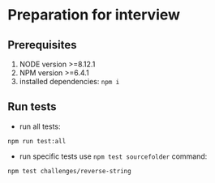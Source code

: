 # Preparation for interview

## Prerequisites
1. NODE version >=8.12.1
2. NPM version >=6.4.1
3. installed dependencies: `npm i`

## Run tests
* run all tests:
```
npm run test:all
```
* run specific tests use `npm test sourcefolder` command:
```
npm test challenges/reverse-string
```
